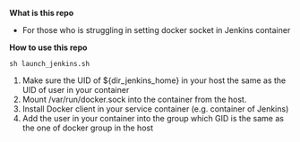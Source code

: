 **What is this repo**
- For those who is struggling in setting docker socket in Jenkins container

**How to use this repo**

```
sh launch_jenkins.sh
```

1. Make sure the UID of ${dir_jenkins_home} in your host the same as the UID of user in your container
2. Mount /var/run/docker.sock into the container from the host.
3. Install Docker client in your service container (e.g. container of Jenkins)
4. Add the user in your container into the group which GID is the same as the one of docker group in the host